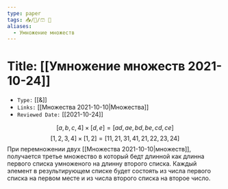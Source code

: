 ```yaml
---
type: paper
tags: 📥️/📜️/🩳 🔢
aliases:
  - Умножение множеств
---
```




# Title: **[[Умножение множеств 2021-10-24]]**
- `Type:` [[&]]
- `Links:` [[Множества 2021-10-10|Множества]]
- `Reviewed Date:` [[2021-10-24]]

$$[a, b, c, 4] \times [d, e] = [ad, ae, bd, be, cd, ce]$$
$$[1, 2, 3, 4] \times [1, 2] = [11, 21, 31, 41, 21, 22, 23, 24]$$
При перемножении двух [[Множества 2021-10-10|множеств]], получается третье множество в который бедт длинной как длинна первого списка умноженого на длинну второго списка. Каждый элемент в результирующем списке будет состоять из числа первого списка на первом месте и из числа второго списка на второе число.
